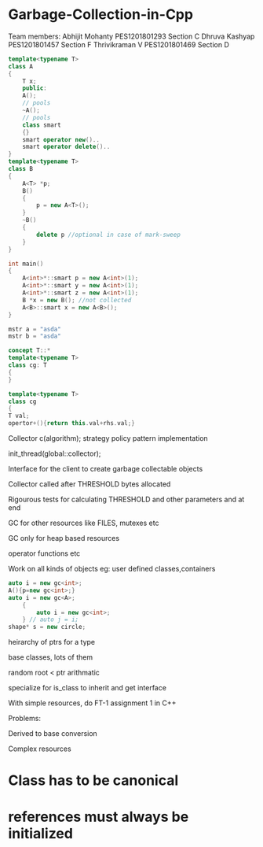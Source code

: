 # Garbage-Collection-in-Cpp

Team members:
Abhijit Mohanty	PES1201801293 Section C
Dhruva Kashyap	PES1201801457 Section F
Thrivikraman V 	PES1201801469 Section D

```cpp
template<typename T>
class A
{	
	T x;
	public:
	A();
	// pools
	~A();
	// pools
	class smart
	{}
	smart operator new()..
	smart operator delete()..
}
template<typename T>
class B
{
	A<T> *p;
	B()
	{
		p = new A<T>();
	}
	~B()
	{
		delete p //optional in case of mark-sweep			
	}
}

int main()
{
	A<int>*::smart p = new A<int>(1);
	A<int>*::smart y = new A<int>(1);
	A<int>*::smart z = new A<int>(1);
	B *x = new B();	//not collected
	A<B>::smart x = new A<B>();
}

mstr a = "asda"
mstr b = "asda"

concept T::*
template<typename T>
class cg: T
{
}

template<typename T>
class cg
{
T val;
opertor+(){return this.val+rhs.val;}

```


Collector c(algorithm); strategy policy pattern implementation

init_thread(global::collector);

Interface for the client to create garbage collectable objects

Collector called after THRESHOLD bytes allocated

Rigourous tests for calculating THRESHOLD and other parameters and at end

GC for other resources like FILES, mutexes etc

GC only for heap based resources

operator functions etc

Work on all kinds of objects eg: user defined classes,containers

```cpp
auto i = new gc<int>;
A(){p=new gc<int>;}
auto i = new gc<A>;
    {
        auto i = new gc<int>;
    } // auto j = i;
shape* s = new circle;
```

heirarchy of ptrs for a type

base classes, lots of them

random root < ptr arithmatic

specialize for is_class to inherit and get interface

With simple resources, do FT-1 assignment 1 in C++

Problems:

Derived to base conversion

Complex resources

# Class has to be canonical

# references must always be initialized